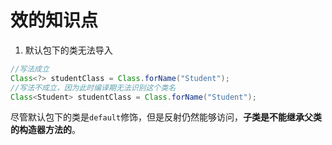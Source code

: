 # 效的知识点

1. 默认包下的类无法导入

```java
//写法成立
Class<?> studentClass = Class.forName("Student");
//写法不成立，因为此时编译期无法识别这个类名
Class<Student> studentClass = Class.forName("Student");

```

尽管默认包下的类是``default``修饰，但是反射仍然能够访问，**子类是不能继承父类的构造器方法的**。
